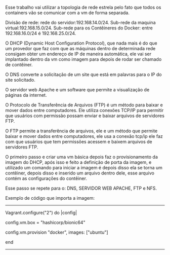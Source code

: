 Esse trabalho vai utilizar a topologia de rede estrela pelo fato que todos os containers vão se comunicar com a vm de forma separada.

Divisão de rede: 
rede do servidor:192.168.14.0/24.
Sub-rede da maquina virtual:192.168.15.0/24.
Sub-rede para os Contêineres do Docker: entre 192.168.16.0/24 é 192.168.25.0/24.

O DHCP (Dynamic Host Configuration Protocol), que nada mais é do que um provedor que faz com que as máquinas dentro de determinada rede consigam obter um endereço de IP de maneira automática, ele vai ser implantado dentro da vm como imagem para depois de rodar ser chamado de contêiner.

O DNS converte a solicitação de um site que está em palavras para o IP do site solicitado.

O servidor web Apache e um software que permite a visualização de páginas da internet.

O Protocolo de Transferência de Arquivos (FTP) é um método para baixar e mover dados entre computadores. Ele utiliza conexões TCP/IP para permitir que usuários com permissão possam enviar e baixar arquivos de servidores FTP.

O FTP permite a transferência de arquivos, ele e um método que permite baixar e mover dados entre computadores, ele usa a conexão tcp/ip ele faz com que usuários que tem permissões acessem e baixem arquivos de servidores FTP.

O primeiro passo e criar uma vm básica depois faz o provisionamento da imagem do DHCP, após isso e feito a definição de porta da imagem, e utilizado um comando para iniciar a imagem é depois disso ela se torna um contêiner, depois disso e inserido um arquivo dentro dele, esse arquivo contém as configurações do contêiner.

Esse passo se repete para o: DNS, SERVIDOR WEB APACHE, FTP e NFS.

Exemplo de código que importa a imagem:

--------------------------------------------
Vagrant.configure("2") do |config|

  config.vm.box = "hashicorp/bionic64"
  
  config.vm.provision "docker",
    images: ["ubuntu"]
    
end

-------------------------------------------

